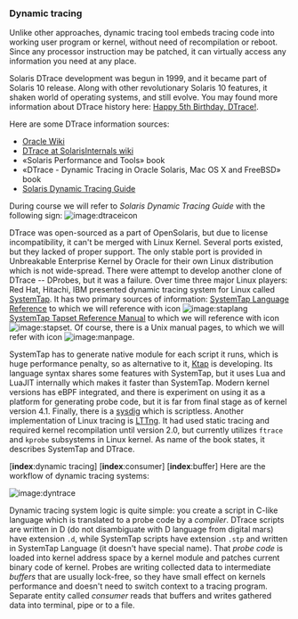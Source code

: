 ### Dynamic tracing

Unlike other approaches, dynamic tracing tool embeds tracing code into working user program or kernel, without need of recompilation or reboot. Since any processor instruction may be patched, it can virtually access any information you need at any place. 

Solaris DTrace development was begun in 1999, and it became part of Solaris 10 release. Along with other revolutionary Solaris 10 features, it shaken world of operating systems, and still evolve. You may found more information about DTrace history here: [Happy 5th Birthday, DTrace!](https://blogs.oracle.com/bmc/entry/happy_5th_birthday_dtrace).

Here are some DTrace information sources:
 * [Oracle Wiki](https://wikis.oracle.com/display/DTrace/DTrace)
 * [DTrace at SolarisInternals wiki](http://www.solarisinternals.com/wiki/index.php/DTrace_Topics)
 * «Solaris Performance and Tools» book
 * «DTrace - Dynamic Tracing in Oracle Solaris, Mac OS X and FreeBSD» book
 * [Solaris Dynamic Tracing Guide](http://download.oracle.com/docs/cd/E19253-01/817-6223/)
 
During course we will refer to _Solaris Dynamic Tracing Guide_ with the following sign: ![image:dtraceicon](icons/dtrace.png)

DTrace was open-sourced as a part of OpenSolaris, but due to license incompatibility, it can't be merged with Linux Kernel. Several ports existed, but they lacked of proper support. The only stable port is provided in Unbreakable Enterprise Kernel by Oracle for their own Linux distribution which is not wide-spread. There were attempt to develop another clone of DTrace -- DProbes, but it was a failure. Over time three major Linux players: Red Hat, Hitachi, IBM presented dynamic tracing system for Linux called [SystemTap](http://sourceware.org/systemtap/). It has two primary sources of information: [SystemTap Language Reference](http://sourceware.org/systemtap/langref/) to which we will reference with icon ![image:staplang](icons/staplang.png) [SystemTap Tapset Reference Manual](http://sourceware.org/systemtap/tapsets/) to which we will reference with icon ![image:stapset](icons/stapset.png). Of course, there is a Unix manual pages, to which we will refer with icon ![image:manpage](icons/manpage.png). 

SystemTap has to generate native module for each script it runs, which is huge performance penalty, so as alternative to it, [Ktap](https://github.com/ktap/ktap) is developing. Its language syntax shares some features with SystemTap, but it uses Lua and LuaJIT internally which makes it faster than SystemTap. Modern kernel versions has eBPF integrated, and there is experiment on using it as a platform for generating probe code, but it is far from final stage as of kernel version 4.1. Finally, there is a [sysdig](http://www.sysdig.org/) which is scriptless. Another implementation of Linux tracing is [LTTng](http://lttng.org/). It had used static tracing and required kernel recompilation until version 2.0, but currently utilizes `ftrace` and `kprobe` subsystems in Linux kernel. As name of the book states, it describes SystemTap and DTrace.

[__index__:dynamic tracing] [__index__:consumer] [__index__:buffer]
Here are the workflow of dynamic tracing systems:

![image:dyntrace](dyntrace.png)

Dynamic tracing system logic is quite simple: you create a script in C-like language which is translated to a probe code by a _compiler_. DTrace scripts are written in D (do not disambiguate with D language from digital mars) have extension `.d`, while SystemTap scripts have extension `.stp` and written in SystemTap Language (it doesn't have special name). That _probe code_ is loaded into kernel address space by a kernel module and patches current binary code of kernel. Probes are writing collected data to intermediate _buffers_ that are usually lock-free, so they have small effect on kernels performance and doesn't need to switch context to a tracing program. Separate entity called _consumer_ reads that buffers and writes gathered data into terminal, pipe or to a file.